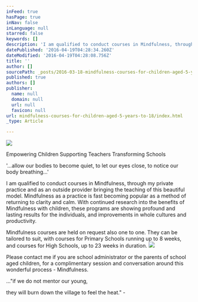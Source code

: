 ```yaml
---
inFeed: true
hasPage: true
inNav: false
inLanguage: null
starred: false
keywords: []
description: 'I am qualified to conduct courses in Mindfulness, through my private practice and as an outside provider bringing the teaching of this beautiful model. Mindfulness as a practice is fast becoming popular as a method of returning to clarity and calm. With continued research into the benefits of Mindfulness with children, these programs are showing profound and lasting results for the individuals, and improvements in whole cultures and productivity.'
datePublished: '2016-04-19T04:28:34.260Z'
dateModified: '2016-04-19T04:28:08.756Z'
title: ''
author: []
sourcePath: _posts/2016-03-18-mindfulness-courses-for-children-aged-5-years-to-18.md
published: true
authors: []
publisher:
  name: null
  domain: null
  url: null
  favicon: null
url: mindfulness-courses-for-children-aged-5-years-to-18/index.html
_type: Article

---
```

![](https://the-grid-user-content.s3-us-west-2.amazonaws.com/6ce10327-aeeb-4dcd-9990-3a3a22b25403.jpg)

Empowering Children Supporting Teachers Transforming Schools

'...allow our bodies to become quiet, to let our eyes close, to notice our body breathing...'

I am qualified to conduct courses in Mindfulness, through my private practice and as an outside provider bringing the teaching of this beautiful model. Mindfulness as a practice is fast becoming popular as a method of returning to clarity and calm. With continued research into the benefits of Mindfulness with children, these programs are showing profound and lasting results for the individuals, and improvements in whole cultures and productivity.

Mindfulness courses are held on request also one to one. They can be tailored to suit, with courses for Primary Schools running up to 8 weeks, and courses for High Schools, up to 23 weeks in duration. ![](https://the-grid-user-content.s3-us-west-2.amazonaws.com/d43f1319-ff05-46de-b270-bf6c6bb73eeb.jpg)

Please contact me if you are school administrator or the parents of school aged children, for a complimentary session and conversation around this wonderful process - Mindfulness.

..."if we do not mentor our young, 

they will burn down the village to feel the heat." -